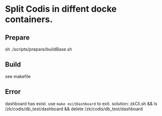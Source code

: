 Split Codis in diffent docke containers.
============

## Prepare
sh ./scripts/prepare/buildBase.sh

## Build
see makefile

## Error
dashboard has exist. use `make exitDashboard` to exit.
solution: zkCli.sh && ls /zk/codis/db_test/dashboard && delete /zk/codis/db_test/dashboard
